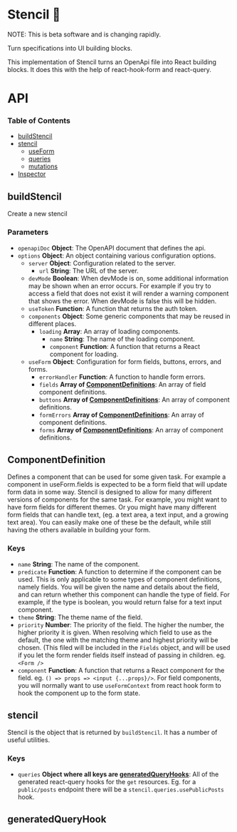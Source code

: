 # Stencil 📐

NOTE: This is beta software and is changing rapidly.

Turn specifications into UI building blocks.

This implementation of Stencil turns an OpenApi file into React building blocks. It does this with the help of react-hook-form and react-query.


# API

### Table of Contents

-   [buildStencil](#buildStencil)
-   [stencil](#stencil)
    -   [useForm](#useForm)
    -   [queries](#queries)
    -   [mutations](#mutations)
-   [Inspector](#inspector)

## buildStencil

Create a new stencil

### Parameters

-   `openapiDoc` **Object**: The OpenAPI document that defines the api.
-   `options` **Object**: An object containing various configuration options.
    -   `server` **Object**: Configuration related to the server.
        -   `url` **String**: The URL of the server.
    -   `devMode` **Boolean**: When devMode is on, some additional information may be shown when an error occurs. For example if you try to access a field that does not exist it will render a warning component that shows the error. When devMode is false this will be hidden.
    -   `useToken` **Function**: A function that returns the auth token.
    -   `components` **Object**: Some generic components that may be reused in different places.
        -   `loading` **Array**: An array of loading components.
            -   `name` **String**: The name of the loading component.
            -   `component` **Function**: A function that returns a React component for loading.
    -   `useForm` **Object**: Configuration for form fields, buttons, errors, and forms.
        -   `errorHandler` **Function**: A function to handle form errors.
        -   `fields` **Array of [ComponentDefinitions](#ComponentDefinition)**: An array of field component definitions.
        -   `buttons` **Array of [ComponentDefinitions](#ComponentDefinition)**: An array of component definitions.
        -   `formErrors` **Array of [ComponentDefinitions](#ComponentDefinition)**: An array of component definitions.
        -   `forms` **Array of [ComponentDefinitions](#ComponentDefinition)**: An array of component definitions.

## ComponentDefinition

Defines a component that can be used for some given task. For example a component in useForm.fields is expected to be a form field that will update form data in some way. Stencil is designed to allow for many different versions of components for the same task. For example, you might want to have form fields for different themes. Or you might have many different form fields that can handle text, (eg. a text area, a text input, and a growing text area). You can easily make one of these be the default, while still having the others available in building your form.

### Keys

-   `name` **String**: The name of the component.
-   `predicate` **Function**: A function to determine if the component can be used. This is only applicable to some types of component definitions, namely fields. You will be given the name and details about the field, and can return whether this component can handle the type of field. For example, if the type is boolean, you would return false for a text input component.
-   `theme` **String**: The theme name of the field.
-   `priority` **Number**: The priority of the field. The higher the number, the higher priority it is given. When resolving which field to use as the default, the one with the matching theme and highest priority will be chosen. (This filed will be included in the `Fields` object, and will be used if you let the form render fields itself instead of passing in children. eg. `<Form />`
-   `component` **Function**: A function that returns a React component for the field. eg. `() => props => <input {...props}/>`. For field components, you will normally want to use `useFormContext` from react hook form to hook the component up to the form state.

## stencil

Stencil is the object that is returned by `buildStencil`. It has a number of useful utilities.

### Keys

-   `queries` **Object where all keys are [generatedQueryHooks](#generatedQueryHook)**: All of the generated react-query hooks for the `get` resources. Eg. for a `public/posts` endpoint there will be a `stencil.queries.usePublicPosts` hook.

## generatedQueryHook
